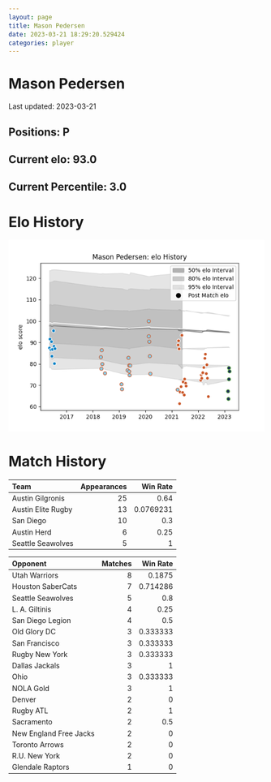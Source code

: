 ```yaml
---  
layout: page  
title: Mason Pedersen  
date: 2023-03-21 18:29:20.529424  
categories: player  
---
```

# Mason Pedersen


Last updated: 2023-03-21
## Positions: P

## Current elo: 93.0

## Current Percentile: 3.0

# Elo History


![elo history](history_MasonPedersen.png)
# Match History


| Team               |   Appearances |   Win Rate |
|:-------------------|--------------:|-----------:|
| Austin Gilgronis   |            25 |  0.64      |
| Austin Elite Rugby |            13 |  0.0769231 |
| San Diego          |            10 |  0.3       |
| Austin Herd        |             6 |  0.25      |
| Seattle Seawolves  |             5 |  1         |

| Opponent               |   Matches |   Win Rate |
|:-----------------------|----------:|-----------:|
| Utah Warriors          |         8 |   0.1875   |
| Houston SaberCats      |         7 |   0.714286 |
| Seattle Seawolves      |         5 |   0.8      |
| L. A. Giltinis         |         4 |   0.25     |
| San Diego Legion       |         4 |   0.5      |
| Old Glory DC           |         3 |   0.333333 |
| San Francisco          |         3 |   0.333333 |
| Rugby New York         |         3 |   0.333333 |
| Dallas Jackals         |         3 |   1        |
| Ohio                   |         3 |   0.333333 |
| NOLA Gold              |         3 |   1        |
| Denver                 |         2 |   0        |
| Rugby ATL              |         2 |   1        |
| Sacramento             |         2 |   0.5      |
| New England Free Jacks |         2 |   0        |
| Toronto Arrows         |         2 |   0        |
| R.U. New York          |         2 |   0        |
| Glendale Raptors       |         1 |   0        |